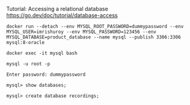 Tutorial: Accessing a relational database
https://go.dev/doc/tutorial/database-access

    docker run --detach --env MYSQL_ROOT_PASSWORD=dummypassword --env MYSQL_USER=imrishuroy --env MYSQL_PASSWORD=123456 --env MYSQL_DATABASE=product_database --name mysql --publish 3306:3306 mysql:8-oracle

    docker exec -it mysql bash

    mysql -u root -p

    Enter password: dummypassword

    mysql> show databases;

    mysql> create database recordings;